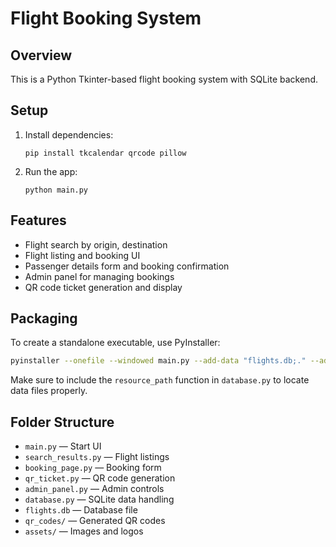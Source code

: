 # Flight Booking System

## Overview
This is a Python Tkinter-based flight booking system with SQLite backend.

## Setup
1. Install dependencies:
   ```
   pip install tkcalendar qrcode pillow
   ```

2. Run the app:
   ```
   python main.py
   ```

## Features
- Flight search by origin, destination
- Flight listing and booking UI
- Passenger details form and booking confirmation
- Admin panel for managing bookings
- QR code ticket generation and display

## Packaging
To create a standalone executable, use PyInstaller:

```bash
pyinstaller --onefile --windowed main.py --add-data "flights.db;." --add-data "qr_codes;qr_codes" --add-data "assets;assets"
```

Make sure to include the `resource_path` function in `database.py` to locate data files properly.

## Folder Structure
- `main.py` — Start UI
- `search_results.py` — Flight listings
- `booking_page.py` — Booking form
- `qr_ticket.py` — QR code generation
- `admin_panel.py` — Admin controls
- `database.py` — SQLite data handling
- `flights.db` — Database file
- `qr_codes/` — Generated QR codes
- `assets/` — Images and logos
